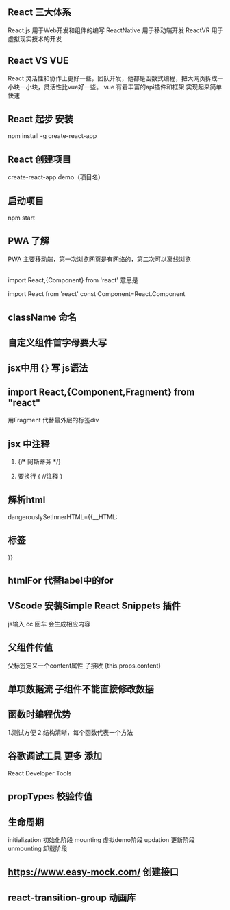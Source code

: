 ## React 三大体系
React.js 用于Web开发和组件的编写
ReactNative 用于移动端开发
ReactVR 用于虚拟现实技术的开发
## React VS VUE
React 灵活性和协作上更好一些，团队开发，他都是函数式编程，把大网页拆成一小块一小块，灵活性比vue好一些。
vue 有着丰富的api插件和框架 实现起来简单快速
## React 起步 安装
npm install -g create-react-app
## React 创建项目
create-react-app demo（项目名）
## 启动项目
npm start
## PWA 了解
PWA 主要移动端，第一次浏览网页是有网络的，第二次可以离线浏览
##  
import React,{Component} from 'react' 意思是

import React from 'react'
const Component=React.Component
## className 命名
## 自定义组件首字母要大写
## jsx中用 {} 写 js语法
## import React,{Component,Fragment} from "react"
 用Fragment 代替最外层的标签div
## jsx 中注释
1. {/* 阿斯蒂芬 */}

2. 要换行
{ 
    //注释 
}
## 解析html
dangerouslySetInnerHTML={{__HTML:<h2>标签</h2>}}
## htmlFor 代替label中的for
## VScode 安装Simple React Snippets 插件
js输入 cc 回车 会生成相应内容
## 父组件传值
父标签定义一个content属性
子接收  {this.props.content}
## 单项数据流 子组件不能直接修改数据
## 函数时编程优势 
1.测试方便
2.结构清晰，每个函数代表一个方法

## 谷歌调试工具 更多 添加
React Developer Tools
## propTypes 校验传值
## 生命周期
initialization 初始化阶段
mounting 虚拟demo阶段
updation 更新阶段
unmounting 卸载阶段
## https://www.easy-mock.com/ 创建接口

## react-transition-group 动画库